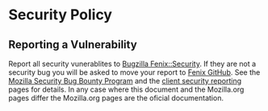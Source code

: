 # Security Policy

## Reporting a Vulnerability

Report all security vunerablites to [Bugzilla Fenix::Security](https://bugzilla.mozilla.org/enter_bug.cgi?product=Fenix&component=Security). If they are not a security bug you will be asked to move your report to [Fenix GitHub](https://github.com/mozilla-mobile/fenix/issues). See the [Mozilla Security Bug Bounty Program](https://www.mozilla.org/en-US/security/bug-bounty/) and the [client security reporting](https://www.mozilla.org/en-US/security/client-bug-bounty/) pages for details. In any case where this document and the Mozilla.org pages differ the Mozilla.org pages are the oficial documentation.
